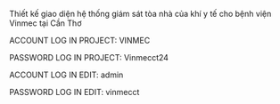 Thiết kế giao diện hệ thống giám sát tòa nhà của khí y tế cho bệnh viện Vinmec tại Cần Thơ

ACCOUNT LOG IN PROJECT: VINMEC

PASSWORD LOG IN PROJECT: Vinmecct24

ACCOUNT LOG IN EDIT: admin

PASSWORD LOG IN EDIT: vinmecct
